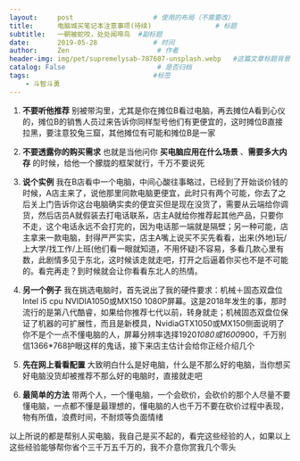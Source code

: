 ```yaml
---
layout:     post                    # 使用的布局（不需要改）
title:      电脑城买笔记本注意事项(待续)                # 标题
subtitle:   一朝被蛇咬，处处闻啼鸟  #副标题
date:       2019-05-28              # 时间
author:     Zen                      # 作者
header-img: img/pet/supremelysab-787607-unsplash.webp   #这篇文章标题背景图片
catalog: False                       # 是否归档
tags:                               #标签
    - 斗智斗勇
---
```


1. **不要听他推荐** 别被带沟里，尤其是你在摊位B看过电脑，再去摊位A看到心仪的，摊位B的销售人员过来告诉你同样型号他们有更便宜的，这时摊位B直接拉黑，要注意狡兔三窟，其他摊位有可能和摊位B是一家

2. **不要透露你的购买需求** 也就是当他问你 **买电脑应用在什么场景** 、**需要多大内存** 的时候，给他一个朦胧的框架就行，千万不要说死

3. **说个实例** 我在B店看中一个电脑，中间心酸往事略过，已经到了开始谈价钱的时候，A店主来了，说他那里同款电脑更便宜，此时只有两个可能，你去了之后关上门告诉你这台电脑确实卖的便宜买但是现在没货了，需要从云端给你调货，然后店员A就假装去打电话联系，店主A就给你推荐起其他产品，只要你不走，这个电话永远不会打完的，因为电话那一端就是隔壁；另一种可能，店主拿来一款电脑，封得严严实实，店主A嘴上说买不买先看看，出来(外地)玩/上大学/找工作/上班(他们看一眼就知道，不用怀疑)不容易，多看几款心里有数，此剧情多见于东北，这时候该走就走吧，打开之后逼着你买也不是不可能的。看完再走？到时候就会让你看看东北人的热情。
4. **另一个例子** 我在挑选电脑时，首先说出了我的硬件要求：机械＋固态双盘位 Intel i5 cpu NVIDIA1050或MX150 1080P屏幕。这是2018年发生的事，那时流行的是第八代酷睿，如果给你推荐七代以前，转身就走；机械固态双盘位保证了机器的可扩展性，而且是新模具，NvidiaGTX1050或MX150侧面说明了你不是个一点不懂电脑的人，屏幕分辨率选择1920*1080或1600*900，千万别信1366*768护眼这样的鬼话，接下来店主估计会给你正经介绍几个

5. **先在网上看看配置** 大致明白什么是好电脑，什么是不那么好的电脑，当你想买好电脑没货却被推荐不那么好的电脑时，直接就走吧

6. **最简单的方法** 带两个人，一个懂电脑，一个会砍价，会砍价的那个人尽量不要懂电脑，一点都不懂是最理想的，懂电脑的人也千万不要在砍价过程中表现，物有所值，浪费时间，不耐烦等负面情绪

以上所说的都是帮别人买电脑，我自己是买不起的，看完这些经验的人，如果以上这些经验能够帮你省个三千万五千万的，我不介意你赏我几个零头
